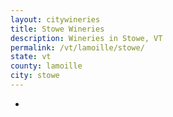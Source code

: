 ```yaml
---
layout: citywineries
title: Stowe Wineries
description: Wineries in Stowe, VT
permalink: /vt/lamoille/stowe/
state: vt
county: lamoille
city: stowe
---
```

-
